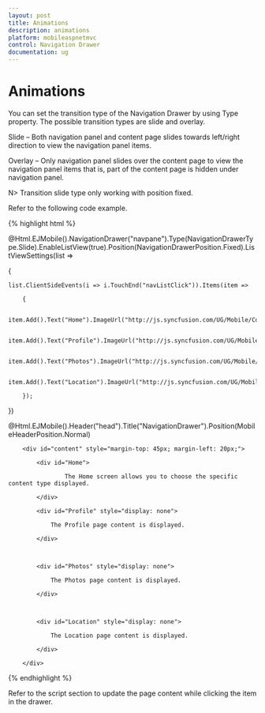 ```yaml
---
layout: post
title: Animations
description: animations
platform: mobileaspnetmvc
control: Navigation Drawer
documentation: ug
---
```


# Animations

You can set the transition type of the Navigation Drawer by using Type property. The possible transition types are slide and overlay. 

Slide – Both navigation panel and content page slides towards left/right direction to view the navigation panel items.

Overlay – Only navigation panel slides over the content page to view the navigation panel items that is, part of the content page is hidden under navigation panel.

N> Transition slide type only working with position fixed.

Refer to the following code example.

{% highlight html %}

@Html.EJMobile().NavigationDrawer("navpane").Type(NavigationDrawerType.Slide).EnableListView(true).Position(NavigationDrawerPosition.Fixed).ListViewSettings(list =>

{

    list.ClientSideEvents(i => i.TouchEnd("navListClick")).Items(item =>

        {

            item.Add().Text("Home").ImageUrl("http://js.syncfusion.com/UG/Mobile/Content/drawer/home.png");

            item.Add().Text("Profile").ImageUrl("http://js.syncfusion.com/UG/Mobile/Content/drawer/profile.png");

            item.Add().Text("Photos").ImageUrl("http://js.syncfusion.com/UG/Mobile/Content/drawer/photo.png");

            item.Add().Text("Location").ImageUrl("http://js.syncfusion.com/UG/Mobile/Content/drawer/locations.png");

        });

})

@Html.EJMobile().Header("head").Title("NavigationDrawer").Position(MobileHeaderPosition.Normal)



        <div id="content" style="margin-top: 45px; margin-left: 20px;">

            <div id="Home">

                    The Home screen allows you to choose the specific content type displayed.

            </div>

            <div id="Profile" style="display: none">

                The Profile page content is displayed.

            </div>



            <div id="Photos" style="display: none">

                The Photos page content is displayed.

            </div>



            <div id="Location" style="display: none">

                The Location page content is displayed.

            </div>

        </div>


{% endhighlight %}


Refer to the script section to update the page content while clicking the item in the drawer.

